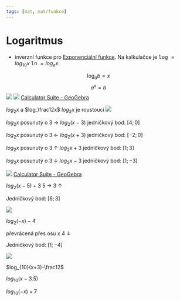 ```yaml
---
tags: [mat, mat/funkce]
---
```

# Logaritmus
- inverzní funkce pro [Exponenciální funkce](Exponenciální%20funkce.md).
Na kalkulačce je <kbd>log</kbd> $= log_{10}x$
<kbd>ln</kbd> $= log_ex$


$$
\log_ab=x
$$
$$
a^x=b
$$
![](Pasted%20image%2020221122130441.png)
![](Pasted%20image%2020221122130451.png)
[Calculator Suite - GeoGebra](https://www.geogebra.org/calculator/buu77xnz)

$log_2x$ a $log_\frac12x$
$log_2x$ je roustoucí
![](Pasted%20image%2020221122133140.png)

$log_2x$ posunutý o 3 →
$log_2(x-3)$
jedničkový bod: $[4;0]$

$log_2x$ posunutý o 3 ←
$log_2(x+3)$
jedničkový bod: $[-2;0]$

$log_2x$ posunutý o 3 $\uparrow$ 
$log_2x+3$
jedničkový bod: $[1;3]$

$log_2x$ posunutý o 3 $\downarrow$
$log_2x-3$
jedničkový bod: $[1;-3]$

![](Pasted%20image%2020221123111325.png)
[Calculator Suite - GeoGebra](https://www.geogebra.org/calculator/rvbswpyq)

$log_2(x-5)+3$
5 →
3 $\uparrow$

Jedničkový bod: $[6;3]$

![](Pasted%20image%2020221123113129.png)

$log_2(-x)-4$

převrácená přes osu x
4 $\downarrow$

Jedničkový bod: $[1;-4]$

![](Pasted%20image%2020221123113224.png)

$log_{10}(x+3)-\frac12$

$log_{10}(x-3.5)$

$log_{10}(-x)+7$
